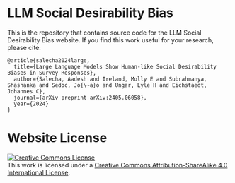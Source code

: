 # LLM Social Desirability Bias

This is the repository that contains source code for the LLM Social Desirability Bias website.
If you find this work useful for your research, please cite:

```
@article{salecha2024large,
  title={Large Language Models Show Human-like Social Desirability Biases in Survey Responses},
  author={Salecha, Aadesh and Ireland, Molly E and Subrahmanya, Shashanka and Sedoc, Jo{\~a}o and Ungar, Lyle H and Eichstaedt, Johannes C},
  journal={arXiv preprint arXiv:2405.06058},
  year={2024}
}
```

# Website License
<a rel="license" href="http://creativecommons.org/licenses/by-sa/4.0/"><img alt="Creative Commons License" style="border-width:0" src="https://i.creativecommons.org/l/by-sa/4.0/88x31.png" /></a><br />This work is licensed under a <a rel="license" href="http://creativecommons.org/licenses/by-sa/4.0/">Creative Commons Attribution-ShareAlike 4.0 International License</a>.
